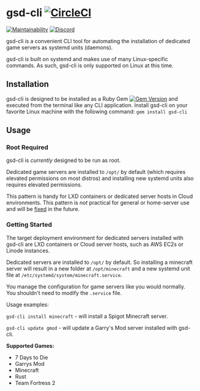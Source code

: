 # gsd-cli [![CircleCI](https://circleci.com/gh/Egeeio/gsd-cli.svg?style=svg)](https://circleci.com/gh/Egeeio/gsd-cli)

[![Maintainability](https://api.codeclimate.com/v1/badges/004676926e67e920ef77/maintainability)](https://codeclimate.com/github/Egeeio/gsd-cli/maintainability)
[![Discord](https://discordapp.com/api/guilds/183740337976508416/widget.png?style=shield)](https://discord.gg/EMbcgR8)

gsd-cli is a convenient CLI tool for automating the installation of dedicated game servers as systemd units (daemons).

gsd-cli is built on systemd and makes use of many Linux-specific commands. As such, gsd-cli is only supported on Linux at this time.

## Installation

gsd-cli is designed to be installed as a Ruby Gem [![Gem Version](https://badge.fury.io/rb/gsd-cli.svg)](https://badge.fury.io/rb/gsd-cli) and executed from the terminal like any CLI application. Install gsd-cli on your favorite Linux machine with the following command: `gem install gsd-cli`

## Usage

### Root Required

gsd-cli is *currently* designed to be run as root.

Dedicated game servers are installed to `/opt/` by default (which requires elevated permissions on most distros) and installing new systemd units also requires elevated permissions.

This pattern is handy for LXD containers or dedicated server hosts in Cloud environments. This pattern is _not_ practical for general or home-server use and will be [fixed](https://github.com/Egeeio/gsd-cli/issues/12) in the future.

### Getting Started

The target deployment environment for dedicated servers installed with gsd-cli are LXD containers or Cloud server hosts, such as AWS EC2s or Linode instances.

Dedicated servers are installed to `/opt/` by default. So installing a minecraft server will result in a new folder at `/opt/minecraft` and a new systemd unit file at `/etc/systemd/system/minecraft.service`.

You manage the configuration for game servers like you would normally. You shouldn't need to modify the `.service` file.

Usage examples:

`gsd-cli install minecraft` - will install a Spigot Minecraft server.

`gsd-cli update gmod` - will update a Garry's Mod server installed with gsd-cli.

**Supported Games:**

* 7 Days to Die
* Garrys Mod
* Minecraft
* Rust
* Team Fortress 2
